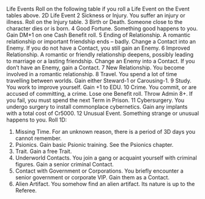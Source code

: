 Life Events
Roll on the following table if you roll a Life Event on the Event tables above.
2D	Life Event
2	Sickness or Injury. You suffer an injury or illness. Roll on the Injury table.
3	Birth or Death. Someone close to the character dies or is born.
4	Good Fortune. Something good happens to you. Gain DM+1 on one Cash Benefit roll.
5	Ending of Relationship. A romantic relationship or important friendship ends – badly. Change a Contact into an Enemy. If you do not have a Contact, you still gain an Enemy.
6	Improved Relationship. A romantic or friendly relationship deepens, possibly leading to marriage or a lasting friendship. Change an Enemy into a Contact. If you don’t have an Enemy, gain a Contact.
7	New Relationship. You become involved in a romantic relationship.
8	Travel. You spend a lot of time travelling between worlds. Gain either Steward-1 or Carousing-1.
9	Study. You work to improve yourself. Gain +1 to EDU.
10	Crime. You commit, or are accused of committing, a crime. Lose one Benefit roll. Throw Admin 8+. If you fail, you must spend the next Term in Prison.
11	Cybersurgery. You undergo surgery to install commonplace cybernetics. Gain any implants with a total cost of Cr5000.
12	Unusual Event. Something strange or unusual happens to you. Roll 1D:
1.	Missing Time. For an unknown reason, there is a period of 3D days you cannot remember.
2.	Psionics. Gain basic Psionic training. See the Psionics chapter.
3.	Trait. Gain a free Trait.
4.	Underworld Contacts. You join a gang or acquaint yourself with criminal figures. Gain a senior criminal Contact.
5.	Contact with Government or Corporations. You briefly encounter a senior government or corporate VIP. Gain them as a Contact.
6.	Alien Artifact. You somehow find an alien artifact. Its nature is up to the Referee.